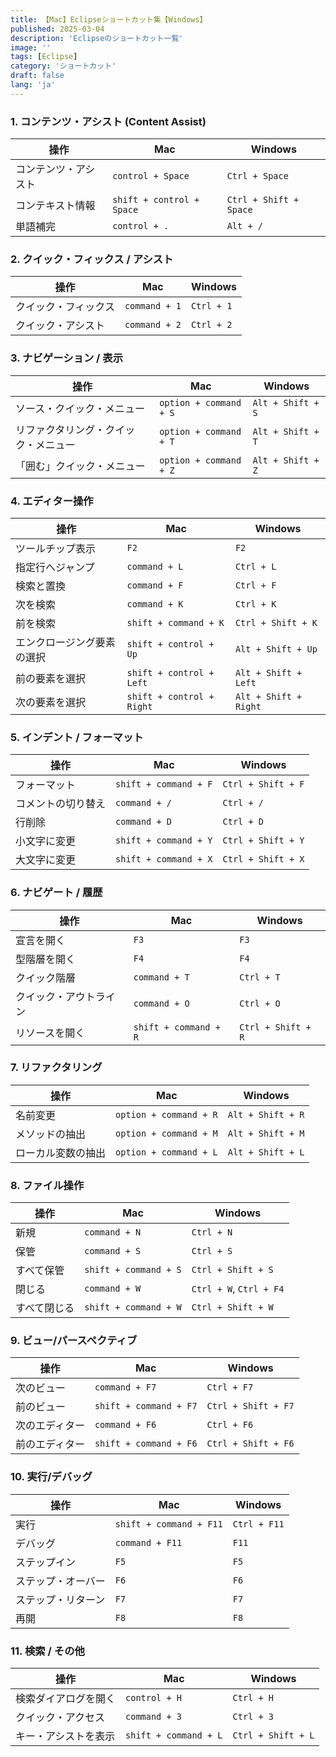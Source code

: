 ```yaml
---
title: 【Mac】Eclipseショートカット集【Windows】
published: 2025-03-04
description: 'Eclipseのショートカット一覧'
image: ''
tags: [Eclipse]
category: 'ショートカット'
draft: false 
lang: 'ja'
---
```



### 1. **コンテンツ・アシスト (Content Assist)**
| 操作                 | Mac                       | Windows                |
| -------------------- | ------------------------- | ---------------------- |
| コンテンツ・アシスト | `control + Space`         | `Ctrl + Space`         |
| コンテキスト情報     | `shift + control + Space` | `Ctrl + Shift + Space` |
| 単語補完             | `control + .`             | `Alt + /`              |

### 2. **クイック・フィックス / アシスト**
| 操作                 | Mac           | Windows    |
| -------------------- | ------------- | ---------- |
| クイック・フィックス | `command + 1` | `Ctrl + 1` |
| クイック・アシスト   | `command + 2` | `Ctrl + 2` |

### 3. **ナビゲーション / 表示**
| 操作                                 | Mac                    | Windows           |
| ------------------------------------ | ---------------------- | ----------------- |
| ソース・クイック・メニュー           | `option + command + S` | `Alt + Shift + S` |
| リファクタリング・クイック・メニュー | `option + command + T` | `Alt + Shift + T` |
| 「囲む」クイック・メニュー           | `option + command + Z` | `Alt + Shift + Z` |

### 4. **エディター操作**
| 操作                       | Mac                       | Windows               |
| -------------------------- | ------------------------- | --------------------- |
| ツールチップ表示           | `F2`                      | `F2`                  |
| 指定行へジャンプ           | `command + L`             | `Ctrl + L`            |
| 検索と置換                 | `command + F`             | `Ctrl + F`            |
| 次を検索                   | `command + K`             | `Ctrl + K`            |
| 前を検索                   | `shift + command + K`     | `Ctrl + Shift + K`    |
| エンクロージング要素の選択 | `shift + control + Up`    | `Alt + Shift + Up`    |
| 前の要素を選択             | `shift + control + Left`  | `Alt + Shift + Left`  |
| 次の要素を選択             | `shift + control + Right` | `Alt + Shift + Right` |

### 5. **インデント / フォーマット**
| 操作               | Mac                   | Windows            |
| ------------------ | --------------------- | ------------------ |
| フォーマット       | `shift + command + F` | `Ctrl + Shift + F` |
| コメントの切り替え | `command + /`         | `Ctrl + /`         |
| 行削除             | `command + D`         | `Ctrl + D`         |
| 小文字に変更       | `shift + command + Y` | `Ctrl + Shift + Y` |
| 大文字に変更       | `shift + command + X` | `Ctrl + Shift + X` |

### 6. **ナビゲート / 履歴**
| 操作                   | Mac                   | Windows            |
| ---------------------- | --------------------- | ------------------ |
| 宣言を開く             | `F3`                  | `F3`               |
| 型階層を開く           | `F4`                  | `F4`               |
| クイック階層           | `command + T`         | `Ctrl + T`         |
| クイック・アウトライン | `command + O`         | `Ctrl + O`         |
| リソースを開く         | `shift + command + R` | `Ctrl + Shift + R` |

### 7. **リファクタリング**
| 操作               | Mac                    | Windows           |
| ------------------ | ---------------------- | ----------------- |
| 名前変更           | `option + command + R` | `Alt + Shift + R` |
| メソッドの抽出     | `option + command + M` | `Alt + Shift + M` |
| ローカル変数の抽出 | `option + command + L` | `Alt + Shift + L` |

### 8. **ファイル操作**
| 操作         | Mac                   | Windows                 |
| ------------ | --------------------- | ----------------------- |
| 新規         | `command + N`         | `Ctrl + N`              |
| 保管         | `command + S`         | `Ctrl + S`              |
| すべて保管   | `shift + command + S` | `Ctrl + Shift + S`      |
| 閉じる       | `command + W`         | `Ctrl + W`, `Ctrl + F4` |
| すべて閉じる | `shift + command + W` | `Ctrl + Shift + W`      |

### 9. **ビュー/パースペクティブ**
| 操作           | Mac                    | Windows             |
| -------------- | ---------------------- | ------------------- |
| 次のビュー     | `command + F7`         | `Ctrl + F7`         |
| 前のビュー     | `shift + command + F7` | `Ctrl + Shift + F7` |
| 次のエディター | `command + F6`         | `Ctrl + F6`         |
| 前のエディター | `shift + command + F6` | `Ctrl + Shift + F6` |

### 10. **実行/デバッグ**
| 操作               | Mac                     | Windows      |
| ------------------ | ----------------------- | ------------ |
| 実行               | `shift + command + F11` | `Ctrl + F11` |
| デバッグ           | `command + F11`         | `F11`        |
| ステップイン       | `F5`                    | `F5`         |
| ステップ・オーバー | `F6`                    | `F6`         |
| ステップ・リターン | `F7`                    | `F7`         |
| 再開               | `F8`                    | `F8`         |

### 11. **検索 / その他**
| 操作                 | Mac                   | Windows            |
| -------------------- | --------------------- | ------------------ |
| 検索ダイアログを開く | `control + H`         | `Ctrl + H`         |
| クイック・アクセス   | `command + 3`         | `Ctrl + 3`         |
| キー・アシストを表示 | `shift + command + L` | `Ctrl + Shift + L` |

